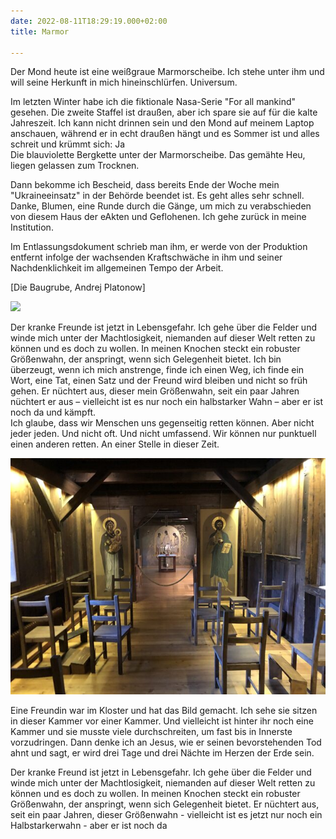 ```yaml
---
date: 2022-08-11T18:29:19.000+02:00
title: Marmor

---
```

Der Mond heute ist eine weißgraue Marmorscheibe. Ich stehe unter ihm und will seine Herkunft in mich hineinschlürfen. Universum.

Im letzten Winter habe ich die fiktionale Nasa-Serie "For all mankind" gesehen. Die zweite Staffel ist draußen, aber ich spare sie auf für die kalte Jahreszeit. Ich kann nicht drinnen sein und den Mond auf meinem Laptop anschauen, während er in echt draußen hängt und es Sommer ist und alles schreit und krümmt sich: Ja  
Die blauviolette Bergkette unter der Marmorscheibe. Das gemähte Heu, liegen gelassen zum Trocknen.

Dann bekomme ich Bescheid, dass bereits Ende der Woche mein "Ukraineeinsatz" in der Behörde beendet ist. Es geht alles sehr schnell. Danke, Blumen, eine Runde durch die Gänge, um mich zu verabschieden von diesem Haus der eAkten und Geflohenen. Ich gehe zurück in meine Institution.

Im Entlassungsdokument schrieb man ihm, er werde von der Produktion entfernt infolge der wachsenden Kraftschwäche in ihm und seiner Nachdenklichkeit im allgemeinen Tempo der Arbeit.

\[Die Baugrube, Andrej Platonow\]

![](/uploads/kiesel-gelbe-blume.jpg)

Der kranke Freunde ist jetzt in Lebensgefahr. Ich gehe über die Felder und winde mich unter der Machtlosigkeit, niemanden auf dieser Welt retten zu können und es doch zu wollen. In meinen Knochen steckt ein robuster Größenwahn, der anspringt, wenn sich Gelegenheit bietet. Ich bin überzeugt, wenn ich mich anstrenge, finde ich einen Weg, ich finde ein Wort, eine Tat, einen Satz und der Freund wird bleiben und nicht so früh gehen. Er nüchtert aus, dieser mein Größenwahn, seit ein paar Jahren nüchtert er aus – vielleicht ist es nur noch ein halbstarker Wahn – aber er ist noch da und kämpft.   
Ich glaube, dass wir Menschen uns gegenseitig retten können. Aber nicht jeder jeden. Und nicht oft. Und nicht umfassend. Wir können nur punktuell einen anderen retten. An einer Stelle in dieser Zeit.

![](/uploads/kammer.jpg)

Eine Freundin war im Kloster und hat das Bild gemacht. Ich sehe sie sitzen in dieser Kammer vor einer Kammer. Und vielleicht ist hinter ihr noch eine Kammer und sie musste viele durchschreiten, um fast bis in Innerste vorzudringen. Dann denke ich an Jesus, wie er seinen bevorstehenden Tod ahnt und sagt, er wird drei Tage und drei Nächte im Herzen der Erde sein.

  
 

Der kranke Freund ist jetzt in Lebensgefahr. Ich gehe über die Felder und winde mich unter der Machtlosigkeit, niemanden auf dieser Welt retten zu können und es doch zu wollen. In meinen Knochen steckt ein robuster Größenwahn, der anspringt, wenn sich Gelegenheit bietet. Er nüchtert aus, seit ein paar Jahren, dieser Größenwahn - vielleicht ist es jetzt nur noch ein Halbstarkerwahn - aber er ist noch da